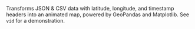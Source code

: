 Transforms JSON & CSV data with latitude, longitude, and timestamp headers into an animated map, powered by GeoPandas and Matplotlib. See `vid` for a demonstration.